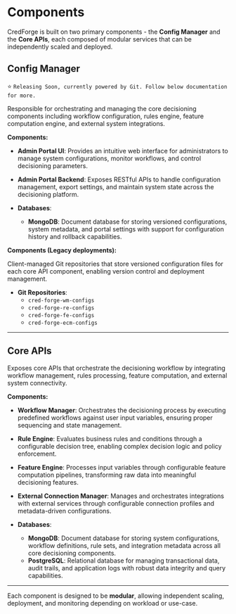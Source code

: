 # Components

CredForge is built on two primary components - the **Config Manager** and the **Core APIs**, each composed of modular services that can be independently scaled and deployed.

## Config Manager

⭐ `Releasing Soon, currently powered by Git. Follow below documentation for more.`

Responsible for orchestrating and managing the core decisioning components including workflow configuration, rules engine, feature computation engine, and external system integrations.

**Components:**

- **Admin Portal UI**: Provides an intuitive web interface for administrators to manage system configurations, monitor workflows, and control decisioning parameters.

- **Admin Portal Backend**: Exposes RESTful APIs to handle configuration management, export settings, and maintain system state across the decisioning platform.

- **Databases**:
    - **MongoDB**: Document database for storing versioned configurations, system metadata, and portal settings with support for configuration history and rollback capabilities.

**Components (Legacy deployments):**

Client-managed Git repositories that store versioned configuration files for each core API component, enabling version control and deployment management.

- **Git Repositories**:
    - `cred-forge-wm-configs`
    - `cred-forge-re-configs`
    - `cred-forge-fe-configs`
    - `cred-forge-ecm-configs`

---

## Core APIs

Exposes core APIs that orchestrate the decisioning workflow by integrating workflow management, rules processing, feature computation, and external system connectivity.

**Components:**

- **Workflow Manager**: Orchestrates the decisioning process by executing predefined workflows against user input variables, ensuring proper sequencing and state management.

- **Rule Engine**: Evaluates business rules and conditions through a configurable decision tree, enabling complex decision logic and policy enforcement.

- **Feature Engine**: Processes input variables through configurable feature computation pipelines, transforming raw data into meaningful decisioning features.

- **External Connection Manager**: Manages and orchestrates integrations with external services through configurable connection profiles and metadata-driven configurations.

- **Databases**:
    - **MongoDB**: Document database for storing system configurations, workflow definitions, rule sets, and integration metadata across all core decisioning components.
    - **PostgreSQL**: Relational database for managing transactional data, audit trails, and application logs with robust data integrity and query capabilities.

---

Each component is designed to be **modular**, allowing independent scaling, deployment, and monitoring depending on workload or use-case.
